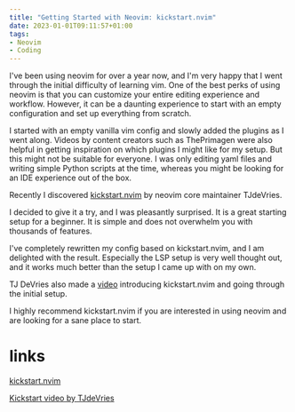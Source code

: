 ```yaml
---
title: "Getting Started with Neovim: kickstart.nvim"
date: 2023-01-01T09:11:57+01:00
tags:
- Neovim
- Coding
---
```


I've been using neovim for over a year now, and I'm very happy that I went through the initial difficulty of learning vim. One of the best perks of using neovim is that you can customize your entire editing experience and workflow. However, it can be a daunting experience to start with an empty configuration and set up everything from scratch.

I started with an empty vanilla vim config and slowly added the plugins as I went along. Videos by content creators such as ThePrimagen were also helpful in getting inspiration on which plugins I might like for my setup. But this might not be suitable for everyone. I was only editing yaml files and writing simple Python scripts at the time, whereas you might be looking for an IDE experience out of the box.

Recently I discovered [kickstart.nvim](https://github.com/nvim-lua/kickstart.nvim) by neovim core maintainer TJdeVries. 

I decided to give it a try, and I was pleasantly surprised. It is a great starting setup for a beginner. It is simple and does not overwhelm you with thousands of features.

I've completely rewritten my config based on kickstart.nvim, and I am delighted with the result. Especially the LSP setup is very well thought out, and it works much better than the setup I came up with on my own. 

TJ DeVries also made a [video](https://youtu.be/stqUbv-5u2s) introducing kickstart.nvim and going through the initial setup. 

I highly recommend kickstart.nvim if you are interested in using neovim and are looking for a sane place to start.

# links

[kickstart.nvim](https://github.com/nvim-lua/kickstart.nvim)

[Kickstart video by TJdeVries](https://youtu.be/stqUbv-5u2s)
